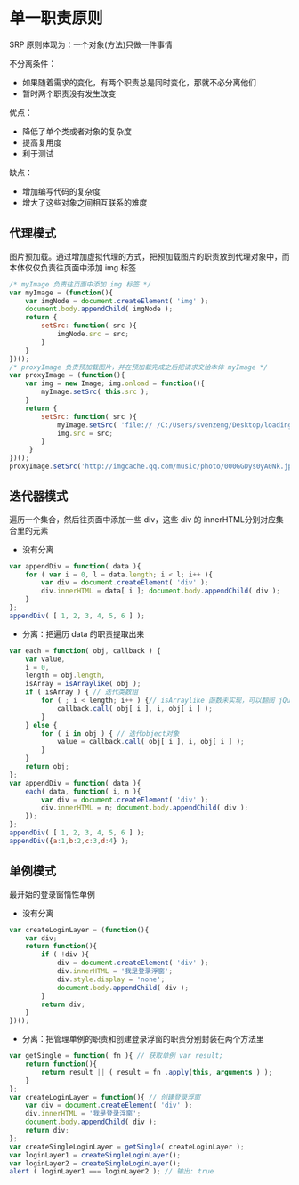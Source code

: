 # 单一职责原则
SRP 原则体现为：一个对象(方法)只做一件事情

不分离条件：
- 如果随着需求的变化，有两个职责总是同时变化，那就不必分离他们
- 暂时两个职责没有发生改变

优点：
- 降低了单个类或者对象的复杂度
- 提高复用度
- 利于测试

缺点：
- 增加编写代码的复杂度
- 增大了这些对象之间相互联系的难度

## 代理模式
图片预加载。通过增加虚拟代理的方式，把预加载图片的职责放到代理对象中，而本体仅仅负责往页面中添加 img 标签
```javascript
/* myImage 负责往页面中添加 img 标签 */
var myImage = (function(){
    var imgNode = document.createElement( 'img' );     
    document.body.appendChild( imgNode );
    return {
        setSrc: function( src ){
            imgNode.src = src; 
        }
    } 
})();
/* proxyImage 负责预加载图片，并在预加载完成之后把请求交给本体 myImage */
var proxyImage = (function(){ 
    var img = new Image; img.onload = function(){
        myImage.setSrc( this.src ); 
    }
    return {
        setSrc: function( src ){
            myImage.setSrc( 'file:// /C:/Users/svenzeng/Desktop/loading.gif' );
            img.src = src; 
        }
     } 
})();
proxyImage.setSrc('http://imgcache.qq.com/music/photo/000GGDys0yA0Nk.jpg' );
```

## 迭代器模式
遍历一个集合，然后往页面中添加一些 div，这些 div 的 innerHTML分别对应集合里的元素

- 没有分离
```javascript
var appendDiv = function( data ){
    for ( var i = 0, l = data.length; i < l; i++ ){
        var div = document.createElement( 'div' ); 
        div.innerHTML = data[ i ]; document.body.appendChild( div );
    } 
};
appendDiv( [ 1, 2, 3, 4, 5, 6 ] );
```

- 分离：把遍历 data 的职责提取出来
```javascript
var each = function( obj, callback ) { 
    var value,
    i = 0,
    length = obj.length,
    isArray = isArraylike( obj );
    if ( isArray ) { // 迭代类数组 
        for ( ; i < length; i++ ) {// isArraylike 函数未实现，可以翻阅 jQuery 源代码
            callback.call( obj[ i ], i, obj[ i ] ); 
        }
    } else {
        for ( i in obj ) { // 迭代object对象
            value = callback.call( obj[ i ], i, obj[ i ] ); 
        }
    }
    return obj;
};
var appendDiv = function( data ){ 
    each( data, function( i, n ){
        var div = document.createElement( 'div' ); 
        div.innerHTML = n; document.body.appendChild( div );
    }); 
};
appendDiv( [ 1, 2, 3, 4, 5, 6 ] ); 
appendDiv({a:1,b:2,c:3,d:4} );
```

## 单例模式
最开始的登录窗惰性单例

- 没有分离
```javascript
var createLoginLayer = (function(){ 
    var div;
    return function(){ 
        if ( !div ){
            div = document.createElement( 'div' ); 
            div.innerHTML = '我是登录浮窗'; 
            div.style.display = 'none'; 
            document.body.appendChild( div );
        }
        return div; 
    }
})();
```

- 分离：把管理单例的职责和创建登录浮窗的职责分别封装在两个方法里
```javascript
var getSingle = function( fn ){ // 获取单例 var result;
    return function(){
        return result || ( result = fn .apply(this, arguments ) );    
    }
};
var createLoginLayer = function(){ // 创建登录浮窗 
    var div = document.createElement( 'div' ); 
    div.innerHTML = '我是登录浮窗'; 
    document.body.appendChild( div );
    return div; 
};
var createSingleLoginLayer = getSingle( createLoginLayer );
var loginLayer1 = createSingleLoginLayer(); 
var loginLayer2 = createSingleLoginLayer();
alert ( loginLayer1 === loginLayer2 ); // 输出: true
```
